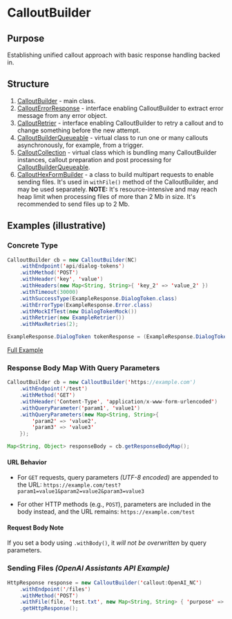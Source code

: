 # CalloutBuilder

## Purpose

Establishing unified callout approach with basic response handling backed in.

## Structure

1. [CalloutBuilder](CalloutBuilder.cls) - main class.
2. [CalloutErrorResponse](CalloutErrorResponse.cls) - interface enabling CalloutBuilder to extract error message from any error object.
3. [CalloutRetrier](CalloutRetrier.cls) - interface enabling CalloutBuilder to retry a callout and to change something before the new attempt.
4. [CalloutBuilderQueueable](CalloutBuilderQueueable.cls) - virtual class to run one or many callouts asynchronously, for example, from a trigger.
5. [CalloutCollection](CalloutCollection.cls) - virtual class which is bundling many CalloutBuilder instances, callout preparation and post processing for [CalloutBuilderQueueable](CalloutCollection.cls).
6. [CalloutHexFormBuilder](CalloutHexFormBuilder.cls) - a class to build multipart requests to enable sending files. It's used in ```withFile()``` method of the CalloutBuilder, and may be used separately. **NOTE:** It's resource-intensive and may reach heap limit when processing files of more than 2 Mb in size. It's recommended to send files up to 2 Mb.

## Examples (illustrative)

### Concrete Type

```Java (Apex)
CalloutBuilder cb = new CalloutBuilder(NC)
    .withEndpoint('api/dialog-tokens')
    .withMethod('POST')
    .withHeader('key', 'value')
    .withHeaders(new Map<String, String>{ 'key_2' => 'value_2' })
    .withTimeout(30000)
    .withSuccessType(ExampleResponse.DialogToken.class)
    .withErrorType(ExampleResponse.Error.class)
    .withMockIfTest(new DialogTokenMock())
    .withRetrier(new ExampleRetrier())
    .withMaxRetries(2);

ExampleResponse.DialogToken tokenResponse = (ExampleResponse.DialogToken)cb.getTypedResponseBody();
```

[Full Example](example/ExampleApi.cls)

### Response Body Map With Query Parameters

```Java (Apex)
CalloutBuilder cb = new CalloutBuilder('https://example.com')
    .withEndpoint('/test')
    .withMethod('GET')
    .withHeader('Content-Type', 'application/x-www-form-urlencoded')
    .withQueryParameter('param1', 'value1')
    .withQueryParameters(new Map<String, String>{
        'param2' => 'value2',
        'param3' => 'value3'
    });

Map<String, Object> responseBody = cb.getResponseBodyMap();
```

#### URL Behavior

- For `GET` requests, query parameters _(UTF-8 encoded)_ are appended to the URL: `https://example.com/test?param1=value1&param2=value2&param3=value3`

- For other HTTP methods (e.g., `POST`), parameters are included in the body instead, and the URL remains: `https://example.com/test`

#### Request Body Note 

If you set a body using `.withBody()`, it _will not be overwritten_ by query parameters.

### Sending Files _(OpenAI Assistants API Example)_

```Java (Apex)
HttpResponse response = new CalloutBuilder('callout:OpenAI_NC')
    .withEndpoint('/files')
    .withMethod('POST')
    .withFile(file, 'test.txt', new Map<String, String> { 'purpose' => 'assistants' })
    .getHttpResponse();
```
